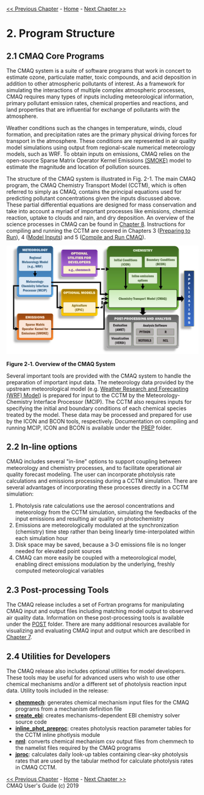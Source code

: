 
<!-- BEGIN COMMENT -->

[<< Previous Chapter](CMAQ_UG_ch01_overview.md) - [Home](README.md) - [Next Chapter >>](CMAQ_UG_ch03_preparing_to_run.md)

<!-- END COMMENT -->

# 2. Program Structure
## 2.1 CMAQ Core Programs
The CMAQ system is a suite of software programs that work in concert to estimate ozone, particulate matter, toxic compounds, and acid deposition in addition to other atmospheric pollutants of interest.  As a framework for simulating the interactions of multiple complex atmospheric processes, CMAQ requires many types of inputs including meteorological information, primary pollutant emission rates, chemical properties and reactions, and land properties that are influential for exchange of pollutants with the atmosphere.  

Weather conditions such as the changes in temperature, winds, cloud formation, and precipitation rates are the primary physical driving forces for transport in the atmosphere.  These conditions are represented in air quality model simulations using output from regional-scale numerical meteorology models, such as WRF.  To obtain inputs on emissions, CMAQ relies on the open-source Sparse Matrix Operator Kernel Emissions [(SMOKE)](http://www.smoke-model.org) model to estimate the magnitude and location of pollution sources.

The structure of the CMAQ system is illustrated in Fig. 2-1. The main CMAQ program, the CMAQ Chemistry Transport Model (CCTM), which is often referred to simply as CMAQ, contains the principal equations used for predicting pollutant concentrations given the inputs discussed above. These partial differential equations are designed for mass conservation and take into account a myriad of important processes like emissions, chemical reaction, uptake to clouds and rain, and dry deposition.  An overview of the science processes in CMAQ can be found in [Chapter 8](CMAQ_UG_ch08_model_formulation.md).  Instructions for compiling and running the CCTM are covered in Chapters 3 ([Preparing to Run](CMAQ_UG_ch03_preparing_to_run.md)), 4 ([Model Inputs](CMAQ_UG_ch04_model_inputs.md)) and 5 ([Compile and Run CMAQ](CMAQ_UG_ch05_compile_and_run.md)). 

![Figure 2-1](./images/Figure2-1.jpg)

**Figure 2‑1. Overview of the CMAQ System**

Several important tools are provided with the CMAQ system to handle the preparation of important input data. The meteorology data provided by the upstream meteorological model (e.g. [Weather Research and Forecasting (WRF) Model](https://www.mmm.ucar.edu/weather-research-and-forecasting-model)) is prepared for input to the CCTM by the Meteorology-Chemistry Interface Processor (MCIP). The CCTM also requires inputs for specifying the initial and boundary conditions of each chemical species treated by the model. These data may be processed and prepared for use by the ICON and BCON tools, respectively.  Documentation on compiling and running MCIP, ICON and BCON is available under the [PREP](../../PREP/README.md) folder. 

## 2.2 In-line options
CMAQ includes several "in-line" options to support coupling between meteorology and chemistry processes, and to facilitate operational air quality forecast modeling. The user can incorporate photolysis rate calculations and emissions processing during a CCTM simulation. There are several advantages of incorporating these processes directly in a CCTM simulation:

1. Photolysis rate calculations use the aerosol concentrations and meteorology from the CCTM simulation, simulating the feedbacks of the input emissions and resulting air quality on photochemistry
2. Emissions are meteorologically modulated at the synchronization (chemistry) time step rather than being linearly time-interpolated within each simulation hour
3. Disk space may be saved, because a 3‑D emissions file is no longer needed for elevated point sources
4. CMAQ can more easily be coupled with a meteorological model, enabling direct emissions modulation by the underlying, freshly computed meteorological variables

## 2.3 Post-processing Tools
The CMAQ release includes a set of Fortran programs for manipulating CMAQ input and output files including matching model output to observed air quality data.  Information on these post-processing tools is available under the [POST](../../POST/README.md) folder.  There are many additional resources available for  visualizing and evaluating CMAQ input and output which are described in [Chapter 7](CMAQ_UG_ch07_analysis_tools.md).  

## 2.4 Utilities for Developers
The CMAQ release also includes optional utilities for model developers.  These tools may be useful for advanced users who wish to use other chemical mechanisms and/or a different set of photolysis reaction input data.  Utility tools included in the release:

* **[chemmech](../../UTIL/chemmech/README.md)**: generates chemical mechanism input files for the CMAQ programs from a mechanism definition file
* **[create_ebi](../../UTIL/create_ebi/README.md)**: creates mechanisms-dependent EBI chemistry solver source code 
* **[inline_phot_preproc](../.../UTIL/inline_phot_preproc/README.md)**: creates photolysis reaction parameter tables for the CCTM inline photlysis module
* **[nml](../../UTIL/nml/README.md)**: converts chemical mechanism csv output files from chemmech to the namelist files required by the CMAQ programs
* **[jproc](../../UTIL/jproc/README.md)**: calculates daily look-up tables containing clear-sky photolysis rates that are used by the tabular method for calculate photolysis rates in CMAQ CCTM.


<!-- BEGIN COMMENT -->

[<< Previous Chapter](CMAQ_UG_ch01_overview.md) - [Home](README.md) - [Next Chapter >>](CMAQ_UG_ch03_preparing_to_run.md)<br>
CMAQ User's Guide (c) 2019<br>

<!-- END COMMENT -->
